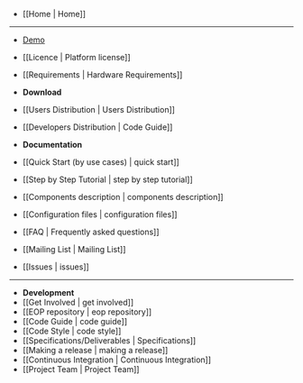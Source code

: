 * [[Home | Home]]

***

* <a href="http://hlt-services4.fbk.eu/eop/index.php" target="_blank">Demo</a>

* [[Licence | Platform license]]

* [[Requirements | Hardware Requirements]]

* __Download__
 * [[Users Distribution | Users Distribution]]
 * [[Developers Distribution | Code Guide]]

* __Documentation__
 * [[Quick Start (by use cases) | quick start]]
 * [[Step by Step Tutorial | step by step tutorial]]
 * [[Components description | components description]]
 * [[Configuration files | configuration files]]

* [[FAQ | Frequently asked questions]]

* [[Mailing List | Mailing List]]
 
* [[Issues | issues]]

***

* __Development__
 * [[Get Involved | get involved]]
 * [[EOP repository | eop repository]]
 * [[Code Guide | code guide]]
 * [[Code Style | code style]]
 * [[Specifications/Deliverables | Specifications]]
 * [[Making a release | making a release]]
 * [[Continuous Integration | Continuous Integration]]
 * [[Project Team | Project Team]]

